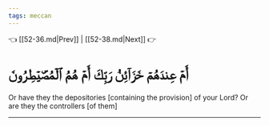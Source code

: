 ```yaml
---
tags: meccan
---
```


👈 [[52-36.md|Prev]] | [[52-38.md|Next]] 👉

# أَمۡ عِندَهُمۡ خَزَآئِنُ رَبِّكَ أَمۡ هُمُ ٱلۡمُصَۜيۡطِرُونَ

Or have they the depositories [containing the provision] of your Lord? Or are they the controllers [of them]

---

